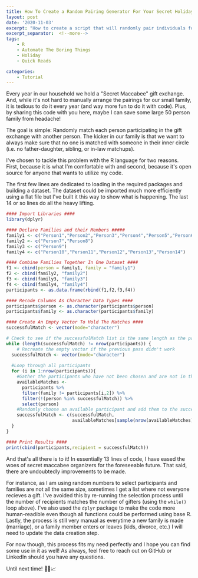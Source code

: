```yaml
---
title: How To Create a Random Pairing Generator For Your Secret Holiday Gift Exchange
layout: post
date: '2020-11-03'
excerpt: "How to create a script that will randomly pair individuals for gift giving this holiday season"
excerpt_separator:  <!--more-->
tags: 
    - R
    - Automate The Boring Things
    - Holiday
    - Quick Reads

categories: 
    - Tutorial
---
```


Every year in our household we hold a "Secret Maccabee" gift exchange. And, while it's not hard to manually arrange the pairings for our small family, it is tedious to do it every year (and way more fun to do it with code). Plus, by sharing this code with you here, maybe I can save some large 50 person family from headache! 

The goal is simple: Randomly match each person participating in the gift exchange with another person. The kicker in our family is that we want to always make sure that no one is matched with someone in their inner circle (i.e. no father-daughter, sibling, or in-law matchups).

I've chosen to tackle this problem with the R language for two reasons. First, because it is what I'm comfortable with and second, because it's open source for anyone that wants to utilize my code. 

The first few lines are dedicated to loading in the required packages and building a dataset. The dataset could be imported much more efficiently using a flat file but I've built it this way to show what is happening. The last 14 or so lines do all the heavy lifting.

``` R
#### Import Libraries ####
library(dplyr)

#### Declare Families and their Members #####
family1 <- c("Person1","Person2","Person3","Person4","Person5","Person6")
family2 <- c("Person7","Person8")
family3 <- c("Person9")
family4 <- c("Person10","Person11","Person12","Person13","Person14")

#### Combine Families Together In One Dataset ####
f1 <- cbind(person = family1, family = "family1")
f2 <- cbind(family2, "family2")
f3 <- cbind(family3, "family3")
f4 <- cbind(family4, "family4")
participants <- as.data.frame(rbind(f1,f2,f3,f4))

#### Recode Columns As Character Data Types ####
participants$person <- as.character(participants$person)
participants$family <- as.character(participants$family)

#### Create An Empty Vector To Hold The Matches ####
successfulMatch <- vector(mode="character")

# Check to see if the successfulMatch list is the same length as the participants list so that everyone is matched.
while (length(successfulMatch) != nrow(participants)) {
    # Recreate the empty vector if the previous pass didn't work
  successfulMatch <- vector(mode="character")
  
  #Loop through all participants
  for (i in 1:nrow(participants)){
    #Gather the participants who have not been chosen and are not in the same family as the current participant
    availableMatches <- 
      participants %>%
      filter(family != participants[i,2]) %>%
      filter(!(person %in% successfulMatch)) %>%
      select(person)
    #Randomly choose an available participant and add them to the successfulMatch vector
    successfulMatch <- c(successfulMatch,
                         availableMatches[sample(nrow(availableMatches),size = 1),1])
  }
}

#### Print Results ####
print(cbind(participants,recipient = successfulMatch))
```

And that's all there is to it! In essentially 13 lines of code, I have eased the woes of secret maccabee organizers for the foreseeable future. That said, there are undoubtedly improvements to be made. 

For instance, as I am using random numbers to select participants and families are not all the same size, sometimes I get a list where not everyone recieves a gift. I've avoided this by re-running the selection process until the number of recipients matches the number of gifters (using the `while()` loop above). I've also used the `dplyr` package to make the code more human-readible even though all functions could be performed using base R. Lastly, the process is still very manual as everytime a new family is made (marriage), or a family member enters or leaves (kids, divorce, etc.) I will need to update the data creation step. 

For now though, this process fits my need perfectly and I hope you can find some use in it as well! As always, feel free to reach out on GitHub or LinkedIn should you have any questions. 

Until next time! 🙋‍♂️📈